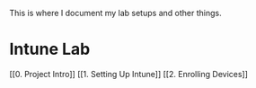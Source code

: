 
This is where I document my lab setups and other things. 
# Intune Lab

[[0. Project Intro]]
[[1. Setting Up Intune]]
[[2. Enrolling Devices]]




